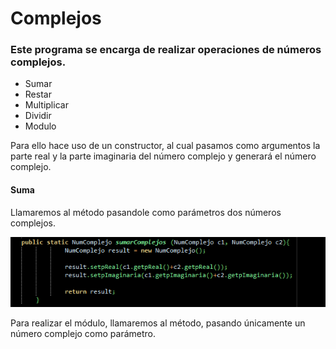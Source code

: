 # Complejos

### Este programa se encarga de realizar operaciones de números complejos.

+ Sumar
+ Restar
+ Multiplicar
+ Dividir
+ Modulo

Para ello hace uso de un constructor, al cual pasamos como argumentos la parte real y la parte imaginaria del número complejo y generará el número complejo.

#### Suma

Llamaremos al método pasandole como parámetros dos números complejos.

![](imagenes/suma.png)

Para realizar el módulo, llamaremos al método, pasando únicamente un número complejo como parámetro.
